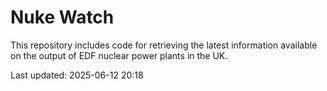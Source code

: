 # Nuke Watch

This repository includes code for retrieving the latest information available on the output of EDF nuclear power plants in the UK.

Last updated: 2025-06-12 20:18